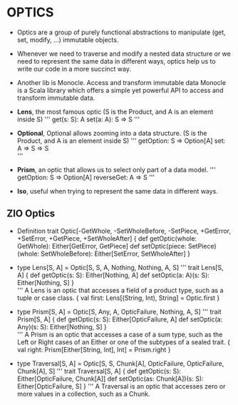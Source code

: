 # OPTICS

- Optics are a group of purely functional abstractions to manipulate (get, set, modify, …) 
  immutable objects.
  
- Whenever we need to traverse and modify a nested data structure or we need to represent the same
  data in different ways, optics help us to write our code in a more succinct way.
  
- Another lib is Monocle. Access and transform immutable data
  Monocle is a Scala library which offers a simple yet powerful API to access and transform immutable data.

- **Lens**, the most famous optic (S is the Product, and A is an element inside S)
''' 
get(s: S): A
set(a: A): S => S
'''
  
- **Optional**, Optional allows zooming into a data structure. (S is the Product, and A is an element inside S)
'''
getOption: S => Option[A]
set: A => S => S  
'''
  
- **Prism**, an optic that allows us to select only part of a data model. 
'''
getOption: S => Option[A]
reverseGet: A => S
'''
  
- **Iso**, useful when trying to represent the same data in different ways.

## ZIO Optics

- Definition
trait Optic[-GetWhole, -SetWholeBefore, -SetPiece, +GetError, +SetError, +GetPiece, +SetWholeAfter] {
  def getOptic(whole: GetWhole): Either[GetError, GetPiece]
  def setOptic(piece: SetPiece)(whole: SetWholeBefore): Either[SetError, SetWholeAfter]
}

- type Lens[S, A] = Optic[S, S, A, Nothing, Nothing, A, S]
'''
trait Lens[S, A] {
  def getOptic(s: S): Either[Nothing, A]
  def setOptic(a: A)(s: S): Either[Nothing, S]
}  
'''
A Lens is an optic that accesses a field of a product type, such as a tuple or case class.
{
  val first: Lens[(String, Int), String] =
     Optic.first
}

- type Prism[S, A] = Optic[S, Any, A, OpticFailure, Nothing, A, S]
'''
trait Prism[S, A] {
  def getOptic(s: S): Either[OpticFailure, A]
  def setOptic(a: Any)(s: S): Either[Nothing, S]
}  
'''
A Prism is an optic that accesses a case of a sum type, such as the Left or Right cases of an
Either or one of the subtypes of a sealed trait.
{
  val right: Prism[Either[String, Int], Int] =
     Prism.right
}


- type Traversal[S, A] = Optic[S, S, Chunk[A], OpticFailure, OpticFailure, Chunk[A], S]
'''
trait Traversal[S, A] {
  def getOptic(s: S): Either[OpticFailure, Chunk[A]]
  def setOptic(as: Chunk[A])(s: S): Either[OpticFailure, S]
}
'''
A Traversal is an optic that accesses zero or more values in a collection, such as a Chunk.
